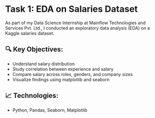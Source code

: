 # Task 1: EDA on Salaries Dataset
As part of my Data Science Internship at Mainflow Technologies and Services Pvt. Ltd., I conducted an exploratory data analysis (EDA) on a Kaggle salaries dataset.

## 🔍 Key Objectives:
- Understand salary distribution
- Study correlation between experience and salary
- Compare salary across roles, genders, and company sizes
- Visualize findings using matplotlib and seaborn

## 📈 Technologies:
- Python, Pandas, Seaborn, Matplotlib
